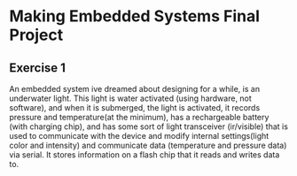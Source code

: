 # Making Embedded Systems Final Project

## Exercise 1

An embedded system ive dreamed about designing for a while, is an underwater light.
This light is water activated (using hardware, not software), and when it is submerged, the light is activated, it records pressure and temperature(at the minimum), has a rechargeable battery (with charging chip), and has some sort of light transceiver (ir/visible) that is used to communicate with the device and modify internal settings(light color and intensity) and communicate data (temperature and pressure data) via serial.  It stores information on a flash chip that it reads and writes data to.